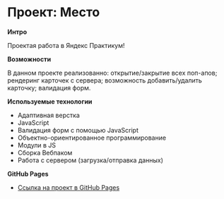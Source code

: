 # Проект: Место

**Интро**

Проектая работа в Яндекс Практикум!

**Возможности**

В данном проекте реализованно: открытие/закрытие всех поп-апов; рендеринг карточек с сервера; возможность добавить/удалить карточку; валидация форм.

**Используемые технологии**

- Адаптивная верстка
- JavaScript
- Валидация форм с помощью JavaScript
- Объектно-ориентированное программирование
- Модули в JS
- Сборка Вебпаком
- Работа с сервером (загрузка/отправка данных)

**GitHub Pages**

- [Ссылка на проект в GitHub Pages](https://knprcta.github.io/mesto/)
